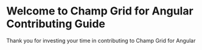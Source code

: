 # Welcome to Champ Grid for Angular Contributing Guide

Thank you for investing your time in contributing to Champ Grid for Angular
